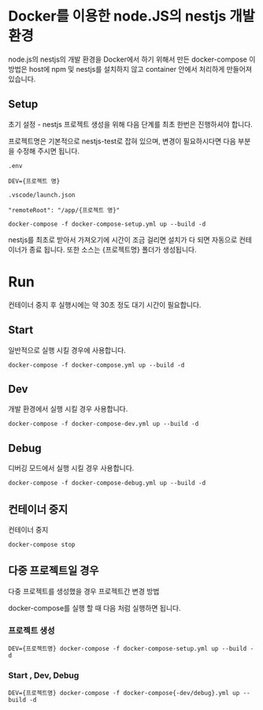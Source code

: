 # Docker를 이용한 node.JS의 nestjs 개발 환경

node.js의 nestjs의 개발 환경을 Docker에서 하기 위해서 만든 docker-compose
이 방법은 host에 npm 및 nestjs를 설치하지 않고 container 안에서 처리하게 만들어져 있습니다.


## Setup

초기 설정 - nestjs 프로젝트 생성을 위해 다음 단계를 최초 한번은 진행하셔야 합니다.

프로젝트명은 기본적으로 nestjs-test로 잡혀 있으며, 변경이 필요하시다면 다음 부분을 수정해 주시면 됩니다.

`.env`
```
DEV={프로젝트 명}
```

`.vscode/launch.json`
```
"remoteRoot": "/app/{프로젝트 명}"
```


```
docker-compose -f docker-compose-setup.yml up --build -d
```

nestjs를 최초로 받아서 가져오기에 시간이 조금 걸리면 설치가 다 되면 자동으로 컨테이너가 종료 됩니다. 또한 소스는 {프로젝트명} 폴더가 생성됩니다.

# Run

컨테이너 중지 후 실행시에는 약 30초 정도 대기 시간이 필요합니다.

## Start

일반적으로 실행 시킬 경우에 사용합니다.


```
docker-compose -f docker-compose.yml up --build -d
```

## Dev

개발 환경에서 실행 시킬 경우 사용합니다.


```
docker-compose -f docker-compose-dev.yml up --build -d
```

## Debug

디버깅 모드에서 실행 시킬 경우 사용합니다.


```
docker-compose -f docker-compose-debug.yml up --build -d
```

## 컨테이너 중지

컨테이너 중지

```
docker-compose stop
```

## 다중 프로젝트일 경우 

다중 프로젝트를 생성했을 경우 프로젝트간 변경 방법

docker-compose를 실행 할 때 다음 처럼 실행하면 됩니다.

### 프로젝트 생성

```
DEV={프로젝트명} docker-compose -f docker-compose-setup.yml up --build -d
```

### Start , Dev, Debug
```
DEV={프로젝트명} docker-compose -f docker-compose{-dev/debug}.yml up --build -d
```